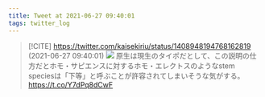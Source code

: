 ```yaml
---
title: Tweet at 2021-06-27 09:40:01
tags: twitter_log
---
```


> [!CITE] https://twitter.com/kaisekiriu/status/1408948194768162819 (2021-06-27 09:40:01)
> ![](https://twitter.com/kaisekiriu/status/1408948194768162819)
> 原生は現生のタイポだとして、この説明の仕方だとホモ・サピエンスに対するホモ・エレクトスのようなstem speciesは「下等」と呼ぶことが許容されてしまいそうな気がする。 https://t.co/Y7dPq8dCwF

